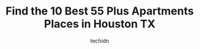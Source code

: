 ---
layout: ampstory
image: https://i0.wp.com/www.depkes.org/wp-content/uploads/2023/06/55-plus-apartments-0-in-houston-tx-1685759353.jpeg?resize=640,853
author: techidn
featured: false
description: Discover the impressive array of 55 Plus Apartments options in Houston TX, where you can find 10 of the largest 55 Plus Apartments establishments in the area. From renowned classics to hidde
title: Find the 10 Best 55 Plus Apartments Places in Houston TX
cover:
   title: Find the 10 Best 55 Plus Apartments Places in Houston TX
   subtitle: Rickpate
   background: https://www.depkes.org/wp-content/uploads/2023/06/55-plus-apartments-0-in-houston-tx-1685759353.jpeg

pages: 
 - layout: thirds
   top: <h1>#1 Laurel Point Senior Apartments</h1>
   bottom: "<p>I went today with lots of questions about their apartments offerings and opportunities. Shirley, the manager, received me with a great smile and she was able to answered </p>"
   background: https://www.depkes.org/wp-content/uploads/2023/06/55-plus-apartments-1-in-houston-tx-1685759353.jpeg
   backgroundblur: true
 - layout: thirds
   top: <h1>#2 HomeTowne on Bellfort</h1>
   bottom: "<p>What a great property, I stopped by to get information on the property for my grandmother. Sha was there and she was a great help for me, she was able to break things dow</p>"
   background: https://www.depkes.org/wp-content/uploads/2023/06/55-plus-apartments-2-in-houston-tx-1685759353.jpeg
   cta:
      link: https://www.depkes.org/blog/find-the-10-best-55-plus-apartments-places-in-houston-tx/
      text: Find the 10 Best 55 Plus Apartments Places in Houston TX
 - layout: thirds
   top: <h1>#3 Magnolia Place Senior</h1>
   bottom: "<p>4647 Wenda St, Houston, TX 77033, United States</p>"
   background: https://www.depkes.org/wp-content/uploads/2023/06/55-plus-apartments-3-in-houston-tx-1685759354.jpeg
   cta:
      link: https://www.depkes.org/blog/find-the-10-best-55-plus-apartments-places-in-houston-tx/
      text: Find the 10 Best 55 Plus Apartments Places in Houston TX
 - layout: thirds
   top: <h1>#4 Floral Gardens 55 + Apartments</h1>
   bottom: "<p>7950 S Sam Houston Pkwy W, Houston, TX 77085, United States</p>"
   background: https://images.unsplash.com/photo-1489694553447-4c9339da310d?ixlib=rb-4.0.3&ixid=MnwxMjA3fDB8MHxwaG90by1wYWdlfHx8fGVufDB8fHx8&auto=format&fit=crop&w=640&h=853&q=80
   cta:
      link: https://www.depkes.org/blog/find-the-10-best-55-plus-apartments-places-in-houston-tx/
      text: Find the 10 Best 55 Plus Apartments Places in Houston TX
 - layout: thirds
   top: <h1>#5 West Oaks Village</h1>
   bottom: "<p>15059 Caseta Dr, Houston, TX 77082, United States</p>"
   background: https://images.unsplash.com/photo-1620421680010-0766ff230392?ixlib=rb-4.0.3&ixid=MnwxMjA3fDB8MHxwaG90by1wYWdlfHx8fGVufDB8fHx8&auto=format&fit=crop&w=640&h=853&q=80
   cta:
      link: https://www.depkes.org/blog/find-the-10-best-55-plus-apartments-places-in-houston-tx/
      text: Find the 10 Best 55 Plus Apartments Places in Houston TX
 - layout: thirds
   top: <h1>#6 Lafayette Plaza</h1>
   bottom: "<p>7320 Clarewood Dr, Houston, TX TX77036, United States</p>"
   background: https://images.unsplash.com/photo-1536745287225-21d689278fd1?ixlib=rb-4.0.3&ixid=MnwxMjA3fDB8MHxwaG90by1wYWdlfHx8fGVufDB8fHx8&auto=format&fit=crop&w=640&h=853&q=80
   cta:
      link: https://www.depkes.org/blog/find-the-10-best-55-plus-apartments-places-in-houston-tx/
      text: Find the 10 Best 55 Plus Apartments Places in Houston TX
 - layout: thirds
   top: <h1>#7 Commons of Grace</h1>
   bottom: "<p>9110 Tidwell Rd, Houston, TX 77078, United States</p>"
   background: https://images.unsplash.com/photo-1540457036297-448b6b99e91c?ixlib=rb-4.0.3&ixid=MnwxMjA3fDB8MHxwaG90by1wYWdlfHx8fGVufDB8fHx8&auto=format&fit=crop&w=640&h=853&q=80
   cta:
      link: https://www.depkes.org/blog/find-the-10-best-55-plus-apartments-places-in-houston-tx/
      text: Find the 10 Best 55 Plus Apartments Places in Houston TX
 - layout: thirds
   middle: Continue reading...
   background: https://images.unsplash.com/photo-1567360425618-1594206637d2?ixlib=rb-4.0.3&ixid=MnwxMjA3fDB8MHxwaG90by1wYWdlfHx8fGVufDB8fHx8&auto=format&fit=crop&w=640&h=853&q=80
   cta:
      link: https://www.depkes.org/blog/find-the-10-best-55-plus-apartments-places-in-houston-tx/
      text: Find the 10 Best 55 Plus Apartments Places in Houston TX
      
---